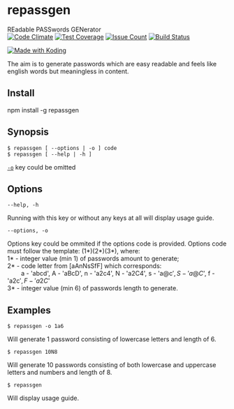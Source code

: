 # repassgen
REadable PASSwords GENerator  
[![Code Climate](https://codeclimate.com/github/iskaldvind/repassgen/badges/gpa.svg)](https://codeclimate.com/github/iskaldvind/repassgen)
[![Test Coverage](https://codeclimate.com/github/iskaldvind/repassgen/badges/coverage.svg)](https://codeclimate.com/github/iskaldvind/repassgen/coverage)
[![Issue Count](https://codeclimate.com/github/iskaldvind/repassgen/badges/issue_count.svg)](https://codeclimate.com/github/iskaldvind/repassgen)
[![Build Status](https://travis-ci.org/iskaldvind/repassgen.svg?branch=master)](https://travis-ci.org/iskaldvind/repassgen)  


<a href="https://koding.com/"> <img src="https://koding-cdn.s3.amazonaws.com/badges/made-with-koding/v1/koding_badge_RectangleLight.png" srcset="https://koding-cdn.s3.amazonaws.com/badges/made-with-koding/v1/koding_badge_RectangleLight.png 1x, https://koding-cdn.s3.amazonaws.com/badges/made-with-koding/v1/koding_badge_RectangleLight@2x.png 2x" alt="Made with Koding" /> </a>

The aim is to generate passwords which are easy readable and feels like english words but meaningless in content.  
  
## Install
npm install -g repassgen  

## Synopsis  
```
$ repassgen [ --options | -o ] code
$ repassgen [ --help | -h ]
```
[`-o`](#optiontype--function) key could be omitted  
## Options
```
--help, -h
```
Running with this key or without any keys at all will display usage guide.
```
--options, -o
```
Options key could be ommited if the options code is provided. Options code must follow the template: (1\*)(2\*)(3\*), where:  
  1\* - integer value (min 1) of passwords amount to generate;  
  2\* - code letter from [aAnNsSfF] which corresponds:  
  &nbsp;&nbsp;&nbsp;&nbsp;&nbsp;&nbsp;&nbsp;&nbsp;a - 'abcd', A - 'aBcD', n - 'a2c4', N - 'a2C4', s - 'a@c$', S - 'a@C$', f - 'a2c$', F - 'a2C$'  
  3\* - integer value (min 6) of passwords length to generate.

## Examples
```
$ repassgen -o 1a6
```
Will generate 1 password consisting of lowercase letters and length of 6.
```
$ repassgen 10N8
```
Will generate 10 passwords consisting of both lowercase and uppercase letters and numbers and length of 8.
```
$ repassgen
```
Will display usage guide.
